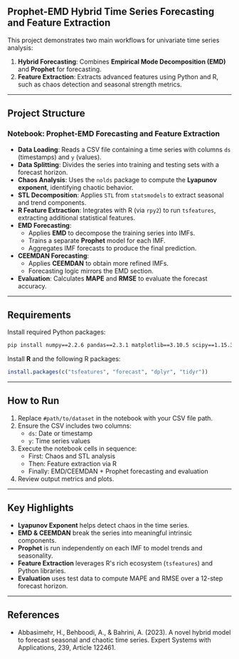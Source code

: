 ## Prophet-EMD Hybrid Time Series Forecasting and Feature Extraction

This project demonstrates two main workflows for univariate time series analysis:

1. **Hybrid Forecasting**: Combines **Empirical Mode Decomposition (EMD)** and **Prophet** for forecasting.
2. **Feature Extraction**: Extracts advanced features using Python and R, such as chaos detection and seasonal strength metrics.

---

## Project Structure

### Notebook: Prophet-EMD Forecasting and Feature Extraction
- **Data Loading**: Reads a CSV file containing a time series with columns `ds` (timestamps) and `y` (values).
- **Data Splitting**: Divides the series into training and testing sets with a forecast horizon.
- **Chaos Analysis**: Uses the `nolds` package to compute the **Lyapunov exponent**, identifying chaotic behavior.
- **STL Decomposition**: Applies `STL` from `statsmodels` to extract seasonal and trend components.
- **R Feature Extraction**: Integrates with R (via `rpy2`) to run `tsfeatures`, extracting additional statistical features.
- **EMD Forecasting**:
  - Applies **EMD** to decompose the training series into IMFs.
  - Trains a separate **Prophet** model for each IMF.
  - Aggregates IMF forecasts to produce the final prediction.
- **CEEMDAN Forecasting**:
  - Applies **CEEMDAN** to obtain more refined IMFs.
  - Forecasting logic mirrors the EMD section.
- **Evaluation**: Calculates **MAPE** and **RMSE** to evaluate the forecast accuracy.

---

## Requirements

Install required Python packages:

```bash
pip install numpy==2.2.6 pandas==2.3.1 matplotlib==3.10.5 scipy==1.15.3 scikit-learn==1.7.1 nolds==0.6.2 rpy2==3.6.2 emd-signal==1.6.4 prophet==1.1.7 statsmodels==0.14.5
```

Install **R** and the following R packages:

```R
install.packages(c("tsfeatures", "forecast", "dplyr", "tidyr"))
```

---

## How to Run

1. Replace `#path/to/dataset` in the notebook with your CSV file path.
2. Ensure the CSV includes two columns:
   - `ds`: Date or timestamp
   - `y`: Time series values
3. Execute the notebook cells in sequence:
   - First: Chaos and STL analysis
   - Then: Feature extraction via R
   - Finally: EMD/CEEMDAN + Prophet forecasting and evaluation
4. Review output metrics and plots.

---

## Key Highlights

- **Lyapunov Exponent** helps detect chaos in the time series.
- **EMD & CEEMDAN** break the series into meaningful intrinsic components.
- **Prophet** is run independently on each IMF to model trends and seasonality.
- **Feature Extraction** leverages R's rich ecosystem (`tsfeatures`) and Python libraries.
- **Evaluation** uses test data to compute MAPE and RMSE over a 12-step forecast horizon.

---

## References

- Abbasimehr, H., Behboodi, A., & Bahrini, A. (2023). A novel hybrid model to forecast seasonal and chaotic time series. Expert Systems with Applications, 239, Article 122461.
